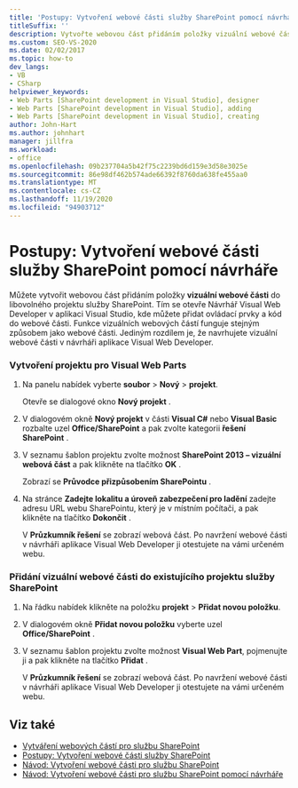 ```yaml
---
title: 'Postupy: Vytvoření webové části služby SharePoint pomocí návrháře | Microsoft Docs'
titleSuffix: ''
description: Vytvořte webovou část přidáním položky vizuální webové části do projektu služby SharePoint, který otevře návrháře aplikace Visual Web Developer v aplikaci Visual Studio.
ms.custom: SEO-VS-2020
ms.date: 02/02/2017
ms.topic: how-to
dev_langs:
- VB
- CSharp
helpviewer_keywords:
- Web Parts [SharePoint development in Visual Studio], designer
- Web Parts [SharePoint development in Visual Studio], adding
- Web Parts [SharePoint development in Visual Studio], creating
author: John-Hart
ms.author: johnhart
manager: jillfra
ms.workload:
- office
ms.openlocfilehash: 09b237704a5b42f75c2239bd6d159e3d58e3025e
ms.sourcegitcommit: 86e98df462b574ade66392f8760da638fe455aa0
ms.translationtype: MT
ms.contentlocale: cs-CZ
ms.lasthandoff: 11/19/2020
ms.locfileid: "94903712"
---
```

# <a name="how-to-create-a-sharepoint-web-part-by-using-a-designer"></a>Postupy: Vytvoření webové části služby SharePoint pomocí návrháře
  Můžete vytvořit webovou část přidáním položky **vizuální webové části** do libovolného projektu služby SharePoint. Tím se otevře Návrhář Visual Web Developer v aplikaci Visual Studio, kde můžete přidat ovládací prvky a kód do webové části. Funkce vizuálních webových částí funguje stejným způsobem jako webové části. Jediným rozdílem je, že navrhujete vizuální webové části v návrháři aplikace Visual Web Developer.

### <a name="to-create-a-project-for-visual-web-parts"></a>Vytvoření projektu pro Visual Web Parts

1. Na panelu nabídek vyberte **soubor**  > **Nový**  >  **projekt**.

     Otevře se dialogové okno **Nový projekt** .

2. V dialogovém okně **Nový projekt** v části **Visual C#** nebo **Visual Basic** rozbalte uzel **Office/SharePoint** a pak zvolte kategorii **řešení SharePoint** .

3. V seznamu šablon projektu zvolte možnost **SharePoint 2013 – vizuální webová část** a pak klikněte na tlačítko **OK** .

     Zobrazí se **Průvodce přizpůsobením SharePointu** .

4. Na stránce **Zadejte lokalitu a úroveň zabezpečení pro ladění** zadejte adresu URL webu SharePointu, který je v místním počítači, a pak klikněte na tlačítko **Dokončit** .

     V **Průzkumník řešení** se zobrazí webová část. Po navržení webové části v návrháři aplikace Visual Web Developer ji otestujete na vámi určeném webu.

### <a name="to-add-a-visual-web-part-to-an-existing-sharepoint-project"></a>Přidání vizuální webové části do existujícího projektu služby SharePoint

1. Na řádku nabídek klikněte na položku **projekt**  >  **Přidat novou položku**.

2. V dialogovém okně **Přidat novou položku** vyberte uzel **Office/SharePoint** .

3. V seznamu šablon projektu zvolte možnost **Visual Web Part**, pojmenujte ji a pak klikněte na tlačítko **Přidat** .

     V **Průzkumník řešení** se zobrazí webová část. Po navržení webové části v návrháři aplikace Visual Web Developer ji otestujete na vámi určeném webu.

## <a name="see-also"></a>Viz také
- [Vytváření webových částí pro službu SharePoint](../sharepoint/creating-web-parts-for-sharepoint.md)
- [Postupy: Vytvoření webové části služby SharePoint](../sharepoint/how-to-create-a-sharepoint-web-part.md)
- [Návod: Vytvoření webové části pro službu SharePoint](../sharepoint/walkthrough-creating-a-web-part-for-sharepoint.md)
- [Návod: Vytvoření webové části pro službu SharePoint pomocí návrháře](../sharepoint/walkthrough-creating-a-web-part-for-sharepoint-by-using-a-designer.md)
